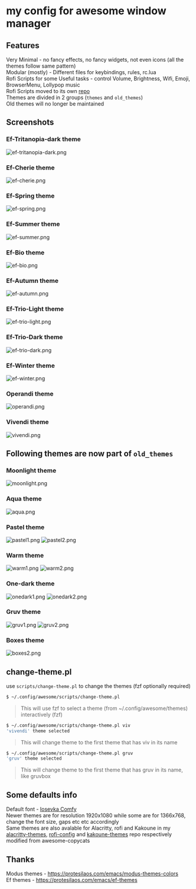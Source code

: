 # my config for awesome window manager

## Features
Very Minimal - no fancy effects, no fancy widgets, not even icons (all the themes follow same pattern)  
Modular (mostly) - Different files for keybindings, rules, rc.lua  
Rofi Scripts for some Useful tasks - control Volume, Brightness, Wifi, Emoji, BrowserMenu, Lollypop music  
Rofi Scripts moved to its own [repo](https://codeberg.org/anhsirk0/rofi-config)  
Themes are divided in 2 groups (`themes` and `old_themes`)  
Old themes will no longer be maintained  

## Screenshots
### Ef-Tritanopia-dark theme
![ef-tritanopia-dark.png](https://i.postimg.cc/Kzz1Yf5p/ef-tritanopia-dark.png)

### Ef-Cherie theme
![ef-cherie.png](https://i.postimg.cc/1tR0GwsQ/ef-cherie.png)

### Ef-Spring theme
![ef-spring.png](https://i.postimg.cc/ZqxFvVkH/ef-spring.png)

### Ef-Summer theme
![ef-summer.png](https://i.postimg.cc/QdWfCQxY/ef-summer.png)

### Ef-Bio theme
![ef-bio.png](https://i.postimg.cc/bJ6x3rw2/ef-bio.png)

### Ef-Autumn theme
![ef-autumn.png](https://i.postimg.cc/TwPmLxJ2/ef-autumn.png)

### Ef-Trio-Light theme
![ef-trio-light.png](https://i.postimg.cc/TY17MM86/ef-trio-light.png)

### Ef-Trio-Dark theme
![ef-trio-dark.png](https://i.postimg.cc/PJ3SpKw9/ef-trio-dark.png)

### Ef-Winter theme
![ef-winter.png](https://i.postimg.cc/XNQHzNzL/ef-winter.png)

### Operandi theme
![operandi.png](https://i.postimg.cc/W1tQnqp0/operandi.png)

### Vivendi theme
![vivendi.png](https://i.postimg.cc/y852r6Wt/vivendi.png)

## Following themes are now part of `old_themes`
### Moonlight theme
![moonlight.png](https://i.postimg.cc/bJqgm404/moonlight.png)

### Aqua theme
![aqua.png](https://i.postimg.cc/654rf9Jy/aqua.png)

### Pastel theme
![pastel1.png](https://i.postimg.cc/Tw8Mh26g/pastel1.png)
![pastel2.png](https://i.postimg.cc/SQfFNptY/pastel2.png)

### Warm theme
![warm1.png](https://i.postimg.cc/qq0PXmg7/warm1.png)
![warm2.png](https://i.postimg.cc/025gzHLW/warm2.png)

### One-dark theme
![onedark1.png](https://i.postimg.cc/3wvzMMvR/onedark1.png)
![onedark2.png](https://i.postimg.cc/1XHLWpNr/onedark2.png)

### Gruv theme
![gruv1.png](https://i.postimg.cc/FK3CWjMk/gruv1.png)
![gruv2.png](https://i.postimg.cc/d19HvJtq/gruv2.png)

### Boxes theme
![boxes2.png](https://i.postimg.cc/sgFpntsK/boxes2.png)

## change-theme.pl
use `scripts/change-theme.pl` to change the themes (fzf optionally required)
```bash
$ ~/.config/awesome/scripts/change-theme.pl 
```
> This will use fzf to select a theme (from ~/.config/awesome/themes) interactively (fzf)
```bash
$ ~/.config/awesome/scripts/change-theme.pl viv
'vivendi' theme selected
```
> This will change theme to the first theme that has viv in its name
```bash
$ ~/.config/awesome/scripts/change-theme.pl gruv
'gruv' theme selected
```
> This will change theme to the first theme that has gruv in its name, like gruvbox

## Some defaults info
Default font - [Iosevka Comfy](https://gitlab.com/protesilaos/iosevka-comfy)  
Newer themes are for resolution 1920x1080 while some are for 1366x768, change the font size, gaps etc etc accordingly  
Same themes are also avalable for Alacritty, rofi and Kakoune in my [alacritty-themes](https://codeberg.org/anhsirk0/alacritty-themes), [rofi-config](https://codeberg.org/anhsirk0/rofi-config) and [kakoune-themes](https://codeberg.org/anhsirk0/kakoune-themes) repo respectively  
modified from awesome-copycats

## Thanks
Modus themes - https://protesilaos.com/emacs/modus-themes-colors  
Ef themes - https://protesilaos.com/emacs/ef-themes  
